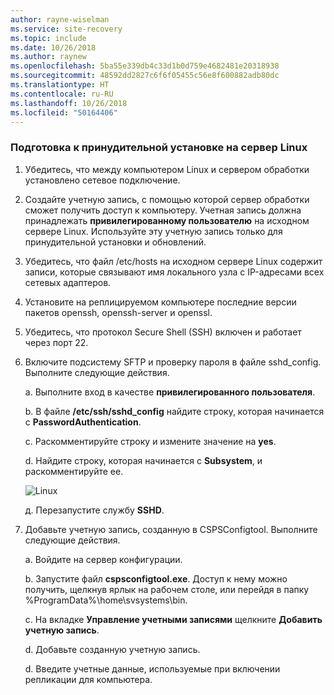 ```yaml
---
author: rayne-wiselman
ms.service: site-recovery
ms.topic: include
ms.date: 10/26/2018
ms.author: raynew
ms.openlocfilehash: 5ba55e339db4c33d1b0d759e4682481e20318938
ms.sourcegitcommit: 48592dd2827c6f6f05455c56e8f600882adb80dc
ms.translationtype: HT
ms.contentlocale: ru-RU
ms.lasthandoff: 10/26/2018
ms.locfileid: "50164406"
---
```

### <a name="prepare-for-a-push-installation-on-a-linux-server"></a>Подготовка к принудительной установке на сервер Linux

1. Убедитесь, что между компьютером Linux и сервером обработки установлено сетевое подключение.
1. Создайте учетную запись, с помощью которой сервер обработки сможет получить доступ к компьютеру. Учетная запись должна принадлежать **привилегированному пользователю** на исходном сервере Linux. Используйте эту учетную запись только для принудительной установки и обновлений.
1. Убедитесь, что файл /etc/hosts на исходном сервере Linux содержит записи, которые связывают имя локального узла с IP-адресами всех сетевых адаптеров.
1. Установите на реплицируемом компьютере последние версии пакетов openssh, openssh-server и openssl.
1. Убедитесь, что протокол Secure Shell (SSH) включен и работает через порт 22.
1. Включите подсистему SFTP и проверку пароля в файле sshd_config. Выполните следующие действия.

    a. Выполните вход в качестве **привилегированного пользователя**.

    b. В файле **/etc/ssh/sshd_config** найдите строку, которая начинается с **PasswordAuthentication**.

    c. Раскомментируйте строку и измените значение на **yes**.

    d. Найдите строку, которая начинается с **Subsystem**, и раскомментируйте ее.

      ![Linux](./media/site-recovery-prepare-push-install-mob-svc-lin/mobility2.png)

    д. Перезапустите службу **SSHD**.

1. Добавьте учетную запись, созданную в CSPSConfigtool. Выполните следующие действия.

    a. Войдите на сервер конфигурации.

    b. Запустите файл **cspsconfigtool.exe**. Доступ к нему можно получить, щелкнув ярлык на рабочем столе, или перейдя в папку %ProgramData%\home\svsystems\bin.

    c. На вкладке **Управление учетными записями** щелкните **Добавить учетную запись**.

    d. Добавьте созданную учетную запись.

    d. Введите учетные данные, используемые при включении репликации для компьютера.
